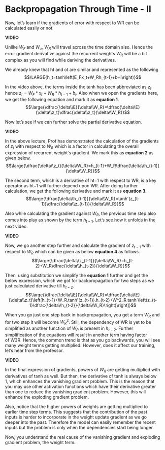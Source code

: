# Backpropagation Through Time - II

Now, let’s learn if the gradients of error with respect to WR can be calculated easily or not.

**VIDEO**

Unlike $W_F$ and $W_o$, $W_R$ will travel across the time domain also. Hence the error gradient derivative against the recurrent weights $W_R$ will be a bit complex as you will find while deriving the derivatives.

We already knew that ht and ot are similar and represented as the following.
$$\LARGE{h_t=tanh\left(E_Fx_t+W_Rh_{t-1}+b+l\right)}$$

In the video above, the terms inside the tanh has been abbreviated as $z_t$, hence $z_t=W_F*x_t+W_R*h_{t−1}+b_l$. Also when we open the gradients here, we get the following equation and mark it as **equation 1**.
$$\large{\dfrac{\delta\\E}{\delta\\W_R}=\dfrac{\delta\\E}{\delta\\z_t}\dfrac{\delta\\z_t}{\delta\\W_R}}$$

Now let’s see if we can further solve the partial derivative equation.

**VIDEO**

In the above lecture, Prof has demonstrated the calculation of the gradients of $z_t$ with respect to $W_R$ which is a factor in calculating the overall expression of recurrent weight's gradient. We mark this as **equation 2** as given below.
$$\large{\dfrac{\delta\\z_t}{\delta\\W_R}=h_{t-1}+W_R\dfrac{\delta\\h_{t-1}}{\delta\\W_R}}$$

The second term, which is a derivative of ht−1 with respect to WR, is a key operator as ht−1 will further depend upon WR. After doing further calculation, we get the following derivative and mark it as **equation 3**.
$$\large{\dfrac{\delta\\h_{t-1}}{\delta\\W_R}=tanh'(z_{t-1})\dfrac{\delta\\z_{t-1}}{\delta\\W_R}}$$

Also while calculating the gradient against $W_R$, the previous time step also comes into play as shown by the term $h_{t−1}$. Let’s see how it unfolds in the next video.

**VIDEO**

Now, we go another step further and calculate the gradient of $z_{t−1}$ with respect to $W_R$ which can be given as below **equation 4** as follows.
$$\large{\dfrac{\delta\\z_{t-1}}{\delta\\W_R}=h_{t-2}+W_R\dfrac{\delta\\h_{t-2}}{\delta\\W_R}}$$

Then  using substitution we simplify the **equation 1** further and get the below expression, which we got for backpropagation for two steps as we just calculated derivative till $h_{t−2}$.
$$\large{\dfrac{\delta\\E}{\delta\\W_R}=\dfrac{\delta\\E}{\delta\\z_t}\left[h_{t-1}+W_R.tanh'(z_{t-1}).h_{t-2}+W^2_R.tanh'\left(z_{t-1}\dfrac{\delta\\h_{t-2}}{\delta\\W_R}\right)\right]}$$

When you go just one step back in backpropagation, you get a term $W_R$ and for two step it will become $W^2_R$. Still, the dependency of WR is yet to be simplified as another function of $W_R$ is present in $h_{t−2}$. Further simplification of the equations will result in another term having factor of W3R. Hence, the common trend is that as you go backwards, you will see many weight terms getting multiplied. However, does it affect our training, let’s hear from the professor.

**VIDEO**

In the final expression of gradients, powers of $W_R$ are getting multiplied with derivatives of tanh as well. But then, the derivative of tanh is always below 1, which enhances the vanishing gradient problem. This is the reason that you may use other activation functions which have their derivative greater than one to reduce the vanishing gradient problem. However, this will enhance the exploding gradient problem.

Also, notice that the higher powers of weights are getting multiplied to earlier time step terms. This suggests that the contribution of the past inputs is harder to incorporate in the weight update gradient as we go deeper into the past. Therefore the model can easily remember the recent inputs but the problem is only when the dependencies start being longer.

Now, you understand the real cause of the vanishing gradient and exploding gradient problem, the weight term.